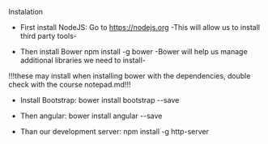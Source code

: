 Instalation

* First install NodeJS:
	Go to https://nodejs.org
		-This will allow us to install third party tools-

* Then install Bower
	npm install -g bower
		-Bower will help us manage additional libraries we need to install-

!!!these may install when installing bower with the dependencies, double check with the course notepad.md!!!
* Install Bootstrap: 
	bower install bootstrap --save

* Then angular:
	bower install angular --save

* Than our development server:
	npm install -g http-server

